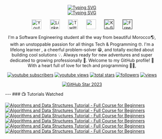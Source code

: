 <p align="center">
<a href="https://git.io/typing-svg"><img src="https://readme-typing-svg.herokuapp.com?font=Fira+Code&duration=1&pause=1000&color=F75C7E&center=true&vCenter=true&repeat=false&width=435&lines=Hello+%F0%9F%91%8B%2C+I'm+Mohamed+El+aouri+" alt="Typing SVG" /></a></br>
<a href="https://git.io/typing-svg"><img src="https://readme-typing-svg.herokuapp.com?font=Fira+Code&pause=1000&color=F75C7E&center=true&vCenter=true&width=435&lines=Full+Stack+Web+Development+%F0%9F%91%A8%E2%80%8D%F0%9F%92%BB;Software+Engineering+Student+%F0%9F%91%A8%E2%80%8D%F0%9F%8E%93" alt="Typing SVG" /></a>
</p>
<p align="center">
   <a href="https://www.youtube.com/@TURBOFF-ym1rp"><img width="32px" alt="Youtube" title="Youtube" src="https://i.imgur.com/qiXu7b2.png"/></a>
  &#8287;&#8287;&#8287;&#8287;&#8287;
  <a href="https://www.linkedin.com/in/elaouri/"><img width="32px" alt="LinkedIn" title="LinkedIn" src="https://i.imgur.com/yRpa1dQ.png"/></a>
  &#8287;&#8287;&#8287;&#8287;&#8287;
  <a href="https://x.com/aouri96737"><img width="32px" alt="Twitter" title="Twitter" src="https://i.imgur.com/AixJgnm.png"/></a>
  &#8287;&#8287;&#8287;&#8287;&#8287;
  <a href="https://discord.gg/fPrdqh3Zfu" alt="Discord" title="Dev Pro Tips Discord Server"><img width="32px" src="https://i.imgur.com/OViZO8J.png"/></a>
  &#8287;&#8287;&#8287;&#8287;&#8287;
  <a href=""><img width="32px" alt="Ko-fi" title="Buy me a coffee" src="https://i.imgur.com/PpLeD3K.png"/></a>
  &#8287;&#8287;&#8287;&#8287;&#8287;
  <a href=""><img width="32px" alt="Free Stuff" title="Free gifts for you" src="https://i.imgur.com/0uVwkoZ.png"/></a>
</p>
<p align="center">
 I'm a Software Engineering student all the way from beautiful Morocco🌎, with an unstoppable passion for all things Tech & Programming 🤓. I'm a lifelong learner , a cheerful problem-solver 😁, and totally excited about building cool solutions 💡. Always ready for new adventures and super dedicated to growing professionally 🚀. Welcome to my GitHub profile! 🎉 With a heart full of love for tech and programming 👨‍💻,
</p>
<p align="center">
  <a href="https://www.youtube.com/@TURBOFF-ym1rp">
    <img alt="youtube subscribers" title="Subscribe to my YouTube channel" src="https://freshidea.com/jonah/app/youtube-stats-badges/subscribers-badge.php"/></a>
  <a href="https://www.youtube.com/c/DevProTips">
    <img alt="youtube views" title="YouTube views" src="https://freshidea.com/jonah/app/youtube-stats-badges/view-count-badge.php"/></a> 
  <a href="https://github.com/DenverCoder1?tab=repositories&sort=stargazers">
    <img alt="total stars" title="Total stars on GitHub" src="https://custom-icon-badges.demolab.com/github/stars/kimbo-slicee?color=55960c&style=for-the-badge&labelColor=488207&logo=star"/></a>
  <a href="https://github.com/kimbo-slicee1?tab=followers">
    <img alt="followers" title="Follow me on Github" src="https://custom-icon-badges.demolab.com/github/followers/kimbo-slicee?color=236ad3&labelColor=1155ba&style=for-the-badge&logo=person-add&label=Follow&logoColor=white"/></a>
  <a href="https://github.com/kimbo-slicee/Simple-View-Counter">
    <img alt="views" title="GitHub profile views" src="https://freshidea.com/jonah/app/DenverCoder1-profile-views"/></a>
</p>
<p align="center">
  <a href="https://stars.github.com/profiles/kimbo-slicee/">
    <img src="https://github.com/DenverCoder1/DenverCoder1/assets/20955511/ca15be3f-d00b-438e-91f6-fb5568c1f632" alt="GitHub Star 2023"/></a>
</p>
---
### 📺 Tutorials Watched
<p align="center">
   
[![Algorithms and Data Structures Tutorial - Full Course for Beginners](https://ytcards.demolab.com/?id=2ZLl8GAk1X4&title=Data+Structures+and+Algorithms&lang=en&timestamp=1727193642&background_color=%230d1117&title_color=%23ffffff&stats_color=%23dedede&max_title_lines=1&width=250&border_radius=5&duration=1029 "Algorithms and Data Structures Tutorial - Full Course for Beginners")](https://www.youtube.com/watch?v=2ZLl8GAk1X4)
[![Algorithms and Data Structures Tutorial - Full Course for Beginners](https://ytcards.demolab.com/?id=2ZLl8GAk1X4&title=Data+Structures+and+Algorithms&lang=en&timestamp=1727193642&background_color=%230d1117&title_color=%23ffffff&stats_color=%23dedede&max_title_lines=1&width=250&border_radius=5&duration=1029 "Algorithms and Data Structures Tutorial - Full Course for Beginners")](https://www.youtube.com/watch?v=2ZLl8GAk1X4)
[![Algorithms and Data Structures Tutorial - Full Course for Beginners](https://ytcards.demolab.com/?id=2ZLl8GAk1X4&title=Data+Structures+and+Algorithms&lang=en&timestamp=1727193642&background_color=%230d1117&title_color=%23ffffff&stats_color=%23dedede&max_title_lines=1&width=250&border_radius=5&duration=1029 "Algorithms and Data Structures Tutorial - Full Course for Beginners")](https://www.youtube.com/watch?v=2ZLl8GAk1X4)
[![Algorithms and Data Structures Tutorial - Full Course for Beginners](https://ytcards.demolab.com/?id=2ZLl8GAk1X4&title=Data+Structures+and+Algorithms&lang=en&timestamp=1727193642&background_color=%230d1117&title_color=%23ffffff&stats_color=%23dedede&max_title_lines=1&width=250&border_radius=5&duration=1029 "Algorithms and Data Structures Tutorial - Full Course for Beginners")](https://www.youtube.com/watch?v=2ZLl8GAk1X4)
[![Algorithms and Data Structures Tutorial - Full Course for Beginners](https://ytcards.demolab.com/?id=2ZLl8GAk1X4&title=Data+Structures+and+Algorithms&lang=en&timestamp=1727193642&background_color=%230d1117&title_color=%23ffffff&stats_color=%23dedede&max_title_lines=1&width=250&border_radius=5&duration=1029 "Algorithms and Data Structures Tutorial - Full Course for Beginners")](https://www.youtube.com/watch?v=2ZLl8GAk1X4)
[![Algorithms and Data Structures Tutorial - Full Course for Beginners](https://ytcards.demolab.com/?id=2ZLl8GAk1X4&title=Data+Structures+and+Algorithms&lang=en&timestamp=1727193642&background_color=%230d1117&title_color=%23ffffff&stats_color=%23dedede&max_title_lines=1&width=250&border_radius=5&duration=1029 "Algorithms and Data Structures Tutorial - Full Course for Beginners")](https://www.youtube.com/watch?v=2ZLl8GAk1X4)

</p>

